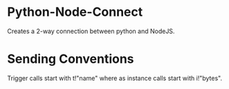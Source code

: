 # Python-Node-Connect
Creates a 2-way connection between python and NodeJS.


# Sending Conventions
Trigger calls start with t!"name" where as instance calls start with i!"bytes".